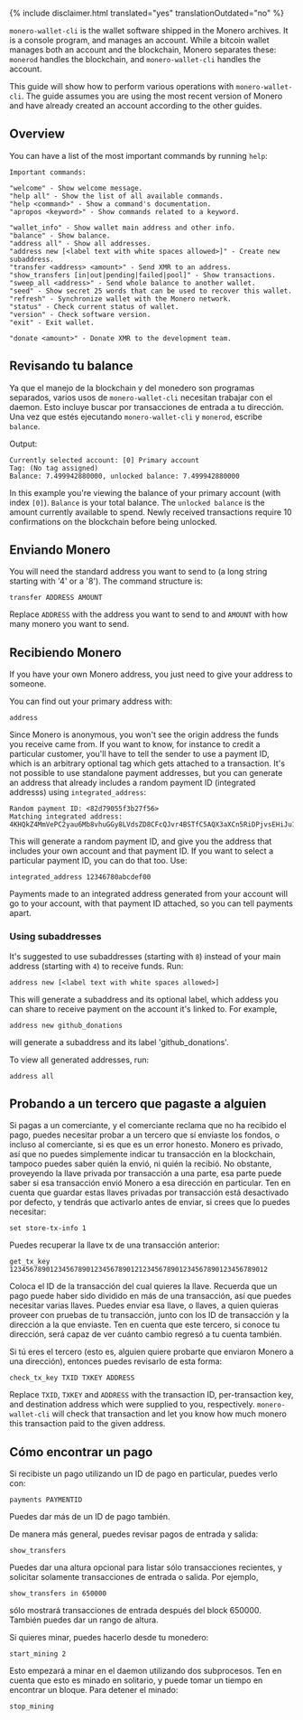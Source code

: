 {% include disclaimer.html translated="yes" translationOutdated="no" %}

`monero-wallet-cli` is the wallet software shipped in the Monero
archives. It is a console program, and manages an account. While a bitcoin
wallet manages both an account and the blockchain, Monero separates these:
`monerod` handles the blockchain, and `monero-wallet-cli` handles the
account.

This guide will show how to perform various operations with
`monero-wallet-cli`. The guide assumes you are using the most recent version
of Monero and have already created an account according to the other guides.

## Overview

You can have a list of the most important commands by running `help`:

```
Important commands:

"welcome" - Show welcome message.
"help all" - Show the list of all available commands.
"help <command>" - Show a command's documentation.
"apropos <keyword>" - Show commands related to a keyword.

"wallet_info" - Show wallet main address and other info.
"balance" - Show balance.
"address all" - Show all addresses.
"address new [<label text with white spaces allowed>]" - Create new subaddress.
"transfer <address> <amount>" - Send XMR to an address.
"show_transfers [in|out|pending|failed|pool]" - Show transactions.
"sweep_all <address>" - Send whole balance to another wallet.
"seed" - Show secret 25 words that can be used to recover this wallet.
"refresh" - Synchronize wallet with the Monero network.
"status" - Check current status of wallet.
"version" - Check software version.
"exit" - Exit wallet.

"donate <amount>" - Donate XMR to the development team.
```

## Revisando tu balance

Ya que el manejo de la blockchain y del monedero son programas separados,
varios usos de `monero-wallet-cli` necesitan trabajar con el daemon. Esto
incluye buscar por transacciones de entrada a tu dirección.  Una vez que
estés ejecutando `monero-wallet-cli` y `monerod`, escribe `balance`.

Output:

```
Currently selected account: [0] Primary account
Tag: (No tag assigned)
Balance: 7.499942880000, unlocked balance: 7.499942880000
```

In this example you're viewing the balance of your primary account (with
index `[0]`). `Balance` is your total balance. The `unlocked balance` is the
amount currently available to spend. Newly received transactions require 10
confirmations on the blockchain before being unlocked.

## Enviando Monero

You will need the standard address you want to send to (a long string
starting with '4' or a '8'). The command structure is:

```
transfer ADDRESS AMOUNT
```

Replace `ADDRESS` with the address you want to send to and `AMOUNT` with how
many monero you want to send.

## Recibiendo Monero

If you have your own Monero address, you just need to give your address to
someone.

You can find out your primary address with:

```
address
```

Since Monero is anonymous, you won't see the origin address the funds you
receive came from. If you want to know, for instance to credit a particular
customer, you'll have to tell the sender to use a payment ID, which is an
arbitrary optional tag which gets attached to a transaction. It's not
possible to use standalone payment addresses, but you can generate an
address that already includes a random payment ID (integrated addresss)
using `integrated_address`:

```
Random payment ID: <82d79055f3b27f56>
Matching integrated address: 4KHQkZ4MmVePC2yau6Mb8vhuGGy8LVdsZD8CFcQJvr4BSTfC5AQX3aXCn5RiDPjvsEHiJu1TC1ybR8pRTCbZM5bhTrAD3HDwWMtAn1K7nV
```

This will generate a random payment ID, and give you the address that
includes your own account and that payment ID. If you want to select a
particular payment ID, you can do that too. Use:

```
integrated_address 12346780abcdef00
```

Payments made to an integrated address generated from your account will go
to your account, with that payment ID attached, so you can tell payments
apart.

### Using subaddresses

It's suggested to use subaddresses (starting with `8`) instead of your main
address (starting with `4`) to receive funds. Run:

```
address new [<label text with white spaces allowed>]
```

This will generate a subaddress and its optional label, which addess you can
share to receive payment on the account it's linked to.  For example,

```
address new github_donations
```

will generate a subaddress and its label 'github_donations'.

To view all generated addresses, run:

```
address all
```

## Probando a un tercero que pagaste a alguien

Si pagas a un comerciante, y el comerciante reclama que no ha recibido el
pago, puedes necesitar probar a un tercero que sí enviaste los fondos, o
incluso al comerciante, si es que es un error honesto. Monero es privado,
así que no puedes simplemente indicar tu transacción en la blockchain,
tampoco puedes saber quién la envió, ni quién la recibió. No obstante,
proveyendo la llave privada por transacción a una parte, esa parte puede
saber si esa transacción envió Monero a esa dirección en particular. Ten en
cuenta que guardar estas llaves privadas por transacción está desactivado
por defecto, y tendrás que activarlo antes de enviar, si crees que lo puedes
necesitar:

```
set store-tx-info 1
```

Puedes recuperar la llave tx de una transacción anterior:

```
get_tx_key 1234567890123456789012345678901212345678901234567890123456789012
```

Coloca el ID de la transacción del cual quieres la llave. Recuerda que un
pago puede haber sido dividido en más de una transacción, así que puedes
necesitar varias llaves. Puedes enviar esa llave, o llaves, a quien quieras
proveer con pruebas de tu transacción, junto con los ID de transacción y la
dirección a la que enviaste. Ten en cuenta que este tercero, si conoce tu
dirección, será capaz de ver cuánto cambio regresó a tu cuenta también.

Si tú eres el tercero (esto es, alguien quiere probarte que enviaron Monero
a una dirección), entonces puedes revisarlo de esta forma:

```
check_tx_key TXID TXKEY ADDRESS
```

Replace `TXID`, `TXKEY` and `ADDRESS` with the transaction ID,
per-transaction key, and destination address which were supplied to you,
respectively. `monero-wallet-cli` will check that transaction and let you
know how much monero this transaction paid to the given address.

## Cómo encontrar un pago

Si recibiste un pago utilizando un ID de pago en particular, puedes verlo
con:

```
payments PAYMENTID
```

Puedes dar más de un ID de pago también.

De manera más general, puedes revisar pagos de entrada y salida:

```
show_transfers
```

Puedes dar una altura opcional para listar sólo transacciones recientes, y
solicitar solamente transacciones de entrada o salida. Por ejemplo,

```
show_transfers in 650000
```

sólo mostrará transacciones de entrada después del block 650000. También
puedes dar un rango de altura.

Si quieres minar, puedes hacerlo desde tu monedero:

```
start_mining 2
```

Esto empezará a minar en el daemon utilizando dos subprocesos. Ten en cuenta
que esto es minado en solitario, y puede tomar un tiempo en encontrar un
bloque. Para detener el minado:

```
stop_mining
```
